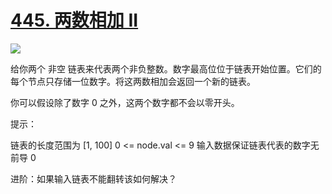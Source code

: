 # [445. 两数相加 II](https://leetcode.cn/problems/add-two-numbers-ii)

<img src="https://img.shields.io/badge/easy-yellow" />

给你两个 非空 链表来代表两个非负整数。数字最高位位于链表开始位置。它们的每个节点只存储一位数字。将这两数相加会返回一个新的链表。

你可以假设除了数字 0 之外，这两个数字都不会以零开头。

提示：

链表的长度范围为 [1, 100]
0 <= node.val <= 9
输入数据保证链表代表的数字无前导 0

进阶：如果输入链表不能翻转该如何解决？
